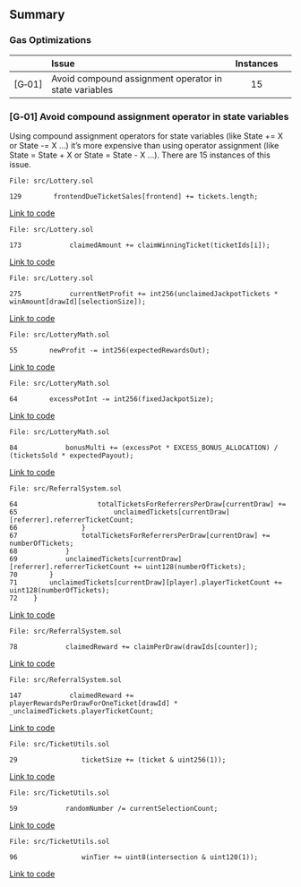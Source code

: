 ## Summary

### Gas Optimizations
| |Issue|Instances| |
|-|:-|:-:|:-:| 
| [G&#x2011;01] | Avoid compound assignment operator in state variables | 15 |

### [G&#x2011;01]  Avoid compound assignment operator in state variables
Using compound assignment operators for state variables (like State += X or State -= X …) it’s more expensive than using operator assignment (like State = State + X or State = State - X …).
There are 15 instances of this issue.
```solidity
File: src/Lottery.sol

129        frontendDueTicketSales[frontend] += tickets.length;
```
[Link to code](https://github.com/code-423n4/2023-03-wenwin/blob/91b89482aaedf8b8feb73c771d11c257eed997e8/src/Lottery.sol#L129)

```solidity
File: src/Lottery.sol

173            claimedAmount += claimWinningTicket(ticketIds[i]);
```
[Link to code](https://github.com/code-423n4/2023-03-wenwin/blob/91b89482aaedf8b8feb73c771d11c257eed997e8/src/Lottery.sol#L173)

```solidity
File: src/Lottery.sol

275            currentNetProfit += int256(unclaimedJackpotTickets * winAmount[drawId][selectionSize]);
```
[Link to code](https://github.com/code-423n4/2023-03-wenwin/blob/91b89482aaedf8b8feb73c771d11c257eed997e8/src/Lottery.sol#L275)

```solidity
File: src/LotteryMath.sol

55        newProfit -= int256(expectedRewardsOut);
```
[Link to code](https://github.com/code-423n4/2023-03-wenwin/blob/91b89482aaedf8b8feb73c771d11c257eed997e8/src/LotteryMath.sol#L55)

```solidity
File: src/LotteryMath.sol

64        excessPotInt -= int256(fixedJackpotSize);
```
[Link to code](https://github.com/code-423n4/2023-03-wenwin/blob/91b89482aaedf8b8feb73c771d11c257eed997e8/src/LotteryMath.sol#L64)

```solidity
File: src/LotteryMath.sol

84            bonusMulti += (excessPot * EXCESS_BONUS_ALLOCATION) / (ticketsSold * expectedPayout);
```
[Link to code](https://github.com/code-423n4/2023-03-wenwin/blob/91b89482aaedf8b8feb73c771d11c257eed997e8/src/LotteryMath.sol#L84)

```solidity
File: src/ReferralSystem.sol

64                    totalTicketsForReferrersPerDraw[currentDraw] +=
65                        unclaimedTickets[currentDraw][referrer].referrerTicketCount;
66                }
67                totalTicketsForReferrersPerDraw[currentDraw] += numberOfTickets;
68            }
69            unclaimedTickets[currentDraw][referrer].referrerTicketCount += uint128(numberOfTickets);
70        }
71        unclaimedTickets[currentDraw][player].playerTicketCount += uint128(numberOfTickets);
72    }
```
[Link to code](https://github.com/code-423n4/2023-03-wenwin/blob/91b89482aaedf8b8feb73c771d11c257eed997e8/src/ReferralSystem.sol#L64-L72)

```solidity
File: src/ReferralSystem.sol

78            claimedReward += claimPerDraw(drawIds[counter]);
```
[Link to code](https://github.com/code-423n4/2023-03-wenwin/blob/91b89482aaedf8b8feb73c771d11c257eed997e8/src/ReferralSystem.sol#L78)

```solidity
File: src/ReferralSystem.sol

147            claimedReward += playerRewardsPerDrawForOneTicket[drawId] * _unclaimedTickets.playerTicketCount;
```
[Link to code](https://github.com/code-423n4/2023-03-wenwin/blob/91b89482aaedf8b8feb73c771d11c257eed997e8/src/ReferralSystem.sol#L147)

```solidity
File: src/TicketUtils.sol

29                ticketSize += (ticket & uint256(1));
```
[Link to code](https://github.com/code-423n4/2023-03-wenwin/blob/91b89482aaedf8b8feb73c771d11c257eed997e8/src/TicketUtils.sol#L29)


```solidity
File: src/TicketUtils.sol

59            randomNumber /= currentSelectionCount;
```
[Link to code](https://github.com/code-423n4/2023-03-wenwin/blob/91b89482aaedf8b8feb73c771d11c257eed997e8/src/TicketUtils.sol#L59)

```solidity
File: src/TicketUtils.sol

96                winTier += uint8(intersection & uint120(1));
```
[Link to code](https://github.com/code-423n4/2023-03-wenwin/blob/91b89482aaedf8b8feb73c771d11c257eed997e8/src/TicketUtils.sol#L96)
